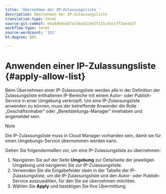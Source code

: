 ```yaml
---
title: 'Übernehmen der IP-Zulassungsliste '
description: Übernehmen der IP-Zulassungsliste
translation-type: tm+mt
source-git-commit: e6a8d69ea87ac56a51cde2f131c4accff1bea527
workflow-type: tm+mt
source-wordcount: '151'
ht-degree: 80%

---
```



# Anwenden einer IP-Zulassungsliste {#apply-allow-list}

Beim Übernehmen einer IP-Zulassungsliste werden alle in der Definition der Zulassungsliste enthaltenen IP-Bereiche mit einem Autor- oder Publish-Service in einer Umgebung verknüpft. Um eine IP-Zulassungsliste anwenden zu können, muss der betreffende Anwender die Rolle „Geschäftsinhaber“ oder „Bereitstellungs-Manager“ innehaben und angemeldet sein.

>[!NOTE]
>Die IP-Zulassungsliste muss in Cloud Manager vorhanden sein, damit sie für einen Umgebungs-Service übernommen werden kann.

Gehen Sie folgendermaßen vor, um eine IP-Zulassungsliste zu übernehmen:

1. Navigieren Sie auf der Seite **Umgebung** zur Detailseite der jeweiligen Umgebung und navigieren Sie zur IP-Zulassungsliste.
1. Verwenden Sie die Eingabefelder oben in der Tabelle der IP-Zulassungsliste, um die IP-Zulassungsliste und den Autor- oder Publish-Service auszuwählen, für den Sie sie übernehmen möchten.
1. Wählen Sie **Apply** und bestätigen Sie Ihre Übermittlung.

